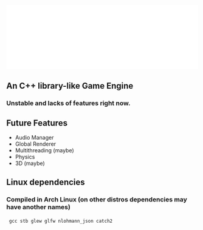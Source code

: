 ![](https://github.com/ShineAsNever/ShineraEngine/blob/main/res/shinera-logo.png)

## An C++ library-like Game Engine
### Unstable and lacks of features right now.

## Future Features
- Audio Manager
- Global Renderer
- Multithreading (maybe)
- Physics
- 3D (maybe)

## Linux dependencies
### Compiled in Arch Linux (on other distros dependencies may have another names)
``` gcc stb glew glfw nlohmann_json catch2```
